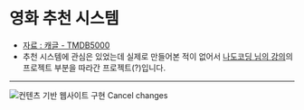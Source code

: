 # 영화 추천 시스템
- [자료 : 캐글 - TMDB5000](https://www.kaggle.com/datasets/tmdb/tmdb-movie-metadata)
- 추천 시스템에 관심은 있었는데 실제로 만들어본 적이 없어서 [나도코딩 님의 강의](https://www.youtube.com/watch?v=TNcfJHajqJY)의 프로젝트 부분을 따라간 프로젝트(?)입니다.

-------------------------------
![컨텐츠 기반 웹사이트 구현](https://user-images.githubusercontent.com/87639970/178779898-51ae94b8-0f67-496f-956b-15961d586fcf.png)
Cancel changes
